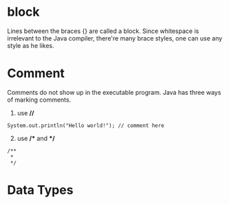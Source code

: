 # block
Lines between the braces {} are called a block.
Since whitespace is irrelevant to the Java compiler, there're many brace styles, one can use any style as he likes. 

# Comment
Comments do not show up in the executable program. 
Java has three ways of marking comments. 
1. use **//**
```
System.out.println("Hello world!"); // comment here
```
2. use __/\*__ and __\*/__
```
/**
 *
 */
```
# Data Types

